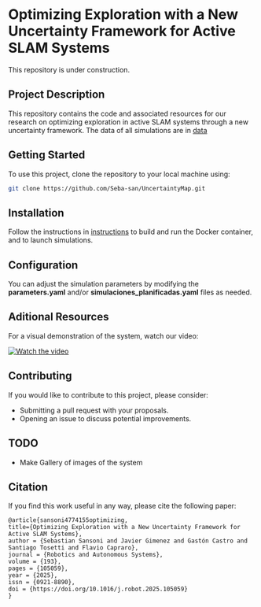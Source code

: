 # Optimizing Exploration with a New Uncertainty Framework for Active SLAM Systems
This repository is under construction.


## Project Description
This repository contains the code and associated resources for our research on optimizing exploration in active SLAM systems through a new uncertainty framework. The data of all simulations are in  [data](data)

## Getting Started
To use this project, clone the repository to your local machine using:
```bash
git clone https://github.com/Seba-san/UncertaintyMap.git 
```

## Installation
Follow the instructions in [instructions](instructions.md) to build and run the Docker container, and to launch simulations.

## Configuration
You can adjust the simulation parameters by modifying the **parameters.yaml** and/or **simulaciones_planificadas.yaml** files as needed.

## Aditional Resources
For a visual demonstration of the system, watch our video:


[![Watch the video](https://img.youtube.com/vi/U-LQHcDBNMk/0.jpg)](https://youtu.be/U-LQHcDBNMk)

## Contributing
If you would like to contribute to this project, please consider:
 - Submitting a pull request with your proposals.
 - Opening an issue to discuss potential improvements.

## TODO
 - Make Gallery of images of the system

## Citation
If you find this work useful in any way, please cite the following paper:
```
@article{sansoni4774155optimizing,
title={Optimizing Exploration with a New Uncertainty Framework for Active SLAM Systems},
author = {Sebastian Sansoni and Javier Gimenez and Gastón Castro and Santiago Tosetti and Flavio Capraro},
journal = {Robotics and Autonomous Systems},
volume = {193},
pages = {105059},
year = {2025},
issn = {0921-8890},
doi = {https://doi.org/10.1016/j.robot.2025.105059}
}
```
